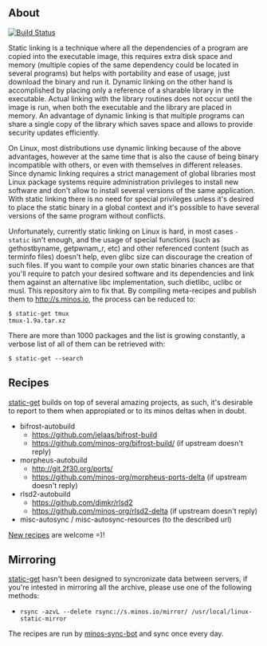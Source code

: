 ## About

[![Build Status](https://travis-ci.org/minos-org/minos-static.png?branch=master)](https://travis-ci.org/minos-org/minos-static)

Static linking is a technique where all the dependencies of a program are copied into the executable image, this requires extra disk space and memory (multiple copies of the same dependency could be located in several programs) but helps with portability and ease of usage, just download the binary and run it. Dynamic linking on the other hand is accomplished by placing only a reference of a sharable library in the executable. Actual linking with the library routines does not occur until the image is run, when both the executable and the library are placed in memory. An advantage of dynamic linking is that multiple programs can share a single copy of the library which saves space and allows to provide security updates efficiently.

On Linux, most distributions use dynamic linking because of the above advantages, however at the same time that is also the cause of being binary incompatible with others, or even with themselves in different releases. Since dynamic linking requires a strict management of global libraries most Linux package systems require administration privileges to install new software and don't allow to install several versions of the same application. With static linking there is no need for special privileges unless it's desired to place the static binary in a global context and it's possible to have several versions of the same program without conflicts.

Unfortunately, currently static linking on Linux is hard, in most cases `-static` isn't enough, and the usage of special functions (such as gethostbyname, getpwnam_r, etc) and other referenced content (such as terminfo files) doesn't help, even glibc size can discourage the creation of such files. If you want to compile your own static binaries chances are that you'll require to patch your desired software and its dependencies and link them against an alternative libc implementation, such dietlibc, uclibc or musl. This repository aim to fix that. By compiling meta-recipes and publish them to http://s.minos.io, the process can be reduced to:

```
$ static-get tmux
tmux-1.9a.tar.xz
```

There are more than 1000 packages and the list is growing constantly, a verbose list of all of them can be retrieved with:

```
$ static-get --search
```

## Recipes

[static-get](https://github.com/minos-org/minos-static) builds on top of several amazing projects, as such, it's desirable to report to them when appropiated or to its minos deltas when in doubt.

- bifrost-autobuild
  - https://github.com/jelaas/bifrost-build
  - https://github.com/minos-org/bifrost-build/ (if upstream doesn't reply)
- morpheus-autobuild
  - http://git.2f30.org/ports/
  - https://github.com/minos-org/morpheus-ports-delta (if upstream doesn't reply)
- rlsd2-autobuild
  - https://github.com/dimkr/rlsd2
  - https://github.com/minos-org/rlsd2-delta (if upstream doesn't reply)
- misc-autosync / misc-autosync-resources (to the described url)

[New recipes](https://github.com/minos-org/minos-static/wiki/new-recipes#new-package) are welcome =)!

## Mirroring

[static-get](https://github.com/minos-org/minos-static) hasn't been designed to syncronizate data between servers, if you're intested in mirroring all the archive, please use one of the following methods:

- `rsync -azvL --delete rsync://s.minos.io/mirror/ /usr/local/linux-static-mirror`

The recipes are run by [minos-sync-bot](https://github.com/minos-sync-bot) and sync once every day.
